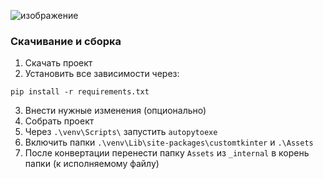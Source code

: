 ![изображение](https://github.com/Darkhhh/OneDayTasks/assets/82178107/ecd424b4-623f-4173-8a84-dddea9846d76)

### Скачивание и сборка

1. Скачать проект
2. Установить все зависимости через:
   
```Shell
pip install -r requirements.txt
```

3. Внести нужные изменения (опционально)
4. Собрать проект
5. Через `.\venv\Scripts\` запустить `autopytoexe`
6. Включить папки `.\venv\Lib\site-packages\customtkinter` и `.\Assets`
7. После конвертации перенести папку `Assets` из `_internal` в корень папки (к исполняемому файлу)
